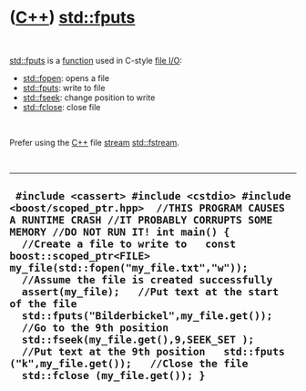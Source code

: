 
 

 

 

 

 

([C++](Cpp.md)) [std::fputs](CppStdFputs.md)
===========================================

 

[std::fputs](CppStdFputs.md) is a [function](CppFunction.md) used in
C-style [file I/O](CppFileIo.md):

-   [std::fopen](CppStdFopen.md): opens a file
-   [std::fputs](CppStdFputs.md): write to file
-   [std::fseek](CppStdFseek.md): change position to write
-   [std::fclose](CppFclose.md): close file

 

Prefer using the [C++](Cpp.md) file [stream](CppStream.md)
[std::fstream](CppStdFstream.md).

 

  -----------------------------------------------------------------------------------------------------------------------------------------------------------------------------------------------------------------------------------------------------------------------------------------------------------------------------------------------------------------------------------------------------------------------------------------------------------------------------------------------------------------------------------------------------------------------------------------------------------------------------------
  ` #include <cassert> #include <cstdio> #include <boost/scoped_ptr.hpp>  //THIS PROGRAM CAUSES A RUNTIME CRASH //IT PROBABLY CORRUPTS SOME MEMORY //DO NOT RUN IT! int main() {   //Create a file to write to   const boost::scoped_ptr<FILE> my_file(std::fopen("my_file.txt","w"));   //Assume the file is created successfully   assert(my_file);   //Put text at the start of the file   std::fputs("Bilderbickel",my_file.get());   //Go to the 9th position   std::fseek(my_file.get(),9,SEEK_SET );   //Put text at the 9th position   std::fputs ("k",my_file.get());   //Close the file   std::fclose (my_file.get()); }`
  -----------------------------------------------------------------------------------------------------------------------------------------------------------------------------------------------------------------------------------------------------------------------------------------------------------------------------------------------------------------------------------------------------------------------------------------------------------------------------------------------------------------------------------------------------------------------------------------------------------------------------------

 

 

 

 

 

 

